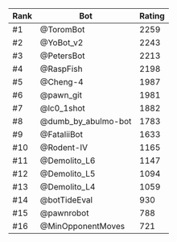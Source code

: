Rank|Bot|Rating
---|---|---
#1|@ToromBot|2259
#2|@YoBot_v2|2243
#3|@PetersBot|2213
#4|@RaspFish|2198
#5|@Cheng-4|1987
#6|@pawn_git|1981
#7|@lc0_1shot|1882
#8|@dumb_by_abulmo-bot|1783
#9|@FataliiBot|1633
#10|@Rodent-IV|1165
#11|@Demolito_L6|1147
#12|@Demolito_L5|1094
#13|@Demolito_L4|1059
#14|@botTideEval|930
#15|@pawnrobot|788
#16|@MinOpponentMoves|721
